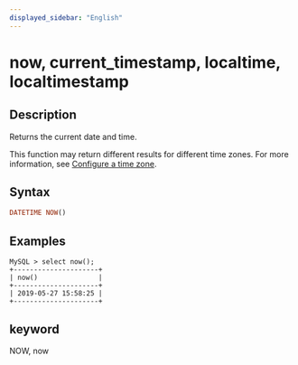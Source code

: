 ```yaml
---
displayed_sidebar: "English"
---
```


# now, current_timestamp, localtime, localtimestamp

## Description

Returns the current date and time.

This function may return different results for different time zones. For more information, see [Configure a time zone](../../../administration/management/timezone.md).

## Syntax

```Haskell
DATETIME NOW()
```

## Examples

```Plain Text
MySQL > select now();
+---------------------+
| now()               |
+---------------------+
| 2019-05-27 15:58:25 |
+---------------------+
```

## keyword

NOW, now
